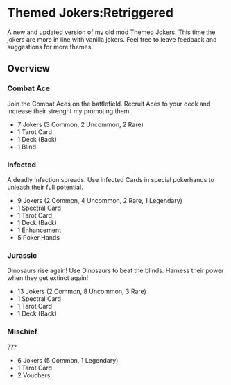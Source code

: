 # Themed Jokers:Retriggered

A new and updated version of my old mod Themed Jokers.
This time the jokers are more in line with vanilla jokers.
Feel free to leave feedback and suggestions for more themes.

## Overview

### Combat Ace
Join the Combat Aces on the battlefield.
Recruit Aces to your deck and increase their strenght my promoting them.
- 7 Jokers (3 Common, 2 Uncommon, 2 Rare)
- 1 Tarot Card
- 1 Deck (Back)
- 1 Blind

### Infected
A deadly Infection spreads.
Use Infected Cards in special pokerhands to unleash their full potential.
- 9 Jokers (2 Common, 4 Uncommon, 2 Rare, 1 Legendary)
- 1 Spectral Card
- 1 Tarot Card
- 1 Deck (Back)
- 1 Enhancement
- 5 Poker Hands

### Jurassic
Dinosaurs rise again!
Use Dinosaurs to beat the blinds. Harness their power when they get extinct again!
- 13 Jokers (2 Common, 8 Uncommon, 3 Rare)
- 1 Spectral Card
- 1 Tarot Card
- 1 Deck (Back)

### Mischief
???
- 6 Jokers (5 Common, 1 Legendary)
- 1 Tarot Card
- 2 Vouchers